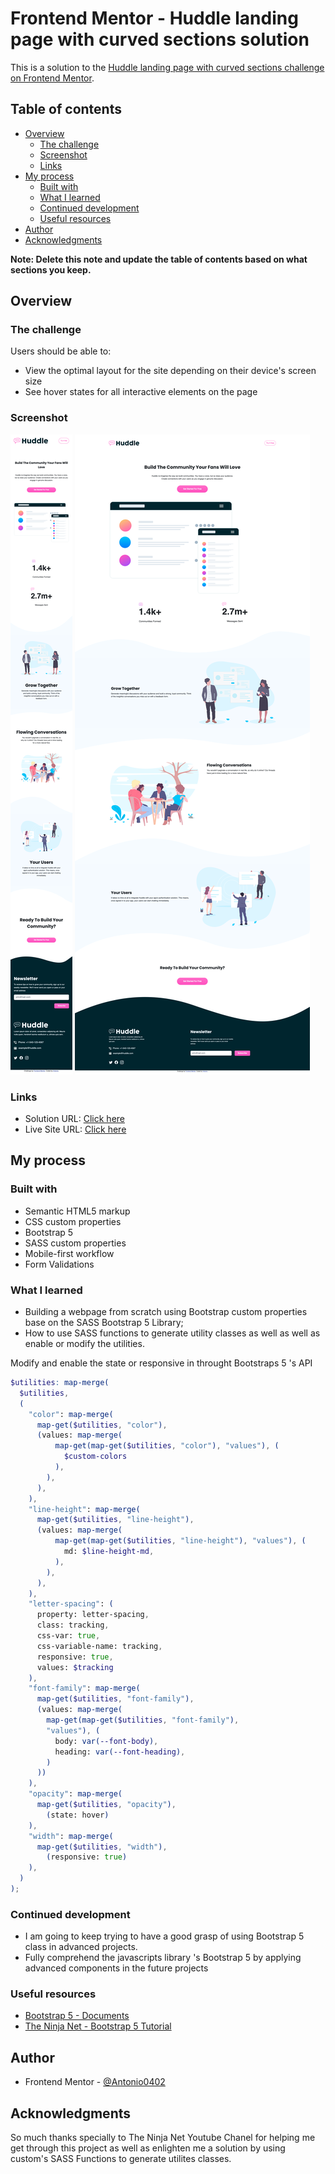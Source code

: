 # Frontend Mentor - Huddle landing page with curved sections solution

This is a solution to the [Huddle landing page with curved sections challenge on Frontend Mentor](https://www.frontendmentor.io/challenges/huddle-landing-page-with-curved-sections-5ca5ecd01e82137ec91a50f2).

## Table of contents

- [Overview](#overview)
  - [The challenge](#the-challenge)
  - [Screenshot](#screenshot)
  - [Links](#links)
- [My process](#my-process)
  - [Built with](#built-with)
  - [What I learned](#what-i-learned)
  - [Continued development](#continued-development)
  - [Useful resources](#useful-resources)
- [Author](#author)
- [Acknowledgments](#acknowledgments)

**Note: Delete this note and update the table of contents based on what sections you keep.**

## Overview

### The challenge

Users should be able to:

- View the optimal layout for the site depending on their device's screen size
- See hover states for all interactive elements on the page

### Screenshot

![Mobile Design](./screenshots/mobile-design.png)
![Desktop Design](./screenshots/desktop-design.png)

### Links

- Solution URL: [Click here](https://github.com/Antonio0402/huddle-landing-page-with-curved-sections-master)
- Live Site URL: [Click here](https://huddle-landing-page-bootstrap-5.netlify.app/)

## My process

### Built with

- Semantic HTML5 markup
- CSS custom properties
- Bootstrap 5
- SASS custom properties
- Mobile-first workflow
- Form Validations

### What I learned

- Building a webpage from scratch using Bootstrap custom properties base on the SASS Bootstrap 5 Library;
- How to use SASS functions to  generate utility classes as well as well as enable or modify the utilities.

Modify and enable the state or responsive in throught Bootstraps 5 's API

```scss
$utilities: map-merge(
  $utilities,
  (
    "color": map-merge(
      map-get($utilities, "color"), 
      (values: map-merge(
          map-get(map-get($utilities, "color"), "values"), (
            $custom-colors
          ),
        ),
      ),
    ),
    "line-height": map-merge(
      map-get($utilities, "line-height"),
      (values: map-merge(
          map-get(map-get($utilities, "line-height"), "values"), (
            md: $line-height-md,
          ),
        ),
      ),
    ),
    "letter-spacing": (
      property: letter-spacing,
      class: tracking,
      css-var: true,
      css-variable-name: tracking,
      responsive: true,
      values: $tracking
    ),
    "font-family": map-merge(
      map-get($utilities, "font-family"),
      (values: map-merge(
        map-get(map-get($utilities, "font-family"),
        "values"), (
          body: var(--font-body),
          heading: var(--font-heading),
        )
      ))
    ),
    "opacity": map-merge(
      map-get($utilities, "opacity"), 
        (state: hover)
    ),
    "width": map-merge(
      map-get($utilities, "width"), 
        (responsive: true)
    ),
  )
);
```

### Continued development

- I am going to keep trying to have a good grasp of using Bootstrap 5 class in advanced projects. 
- Fully comprehend the javascripts library 's Bootstrap 5 by applying advanced components in the future projects


### Useful resources

- [Bootstrap 5 - Documents](https://getbootstrap.com/docs/5.2/getting-started/introduction/)
- [The Ninja Net - Bootstrap 5 Tutorial](https://www.youtube.com/playlist?list=PL4cUxeGkcC9joIM91nLzd_qaH_AimmdAR)


## Author

- Frontend Mentor - [@Antonio0402](https://www.frontendmentor.io/profile/Antonio0402)


## Acknowledgments

So much thanks specially to The Ninja Net Youtube Chanel for helping me get through this project as well as enlighten me a solution by using custom's SASS Functions to generate utilites classes.
